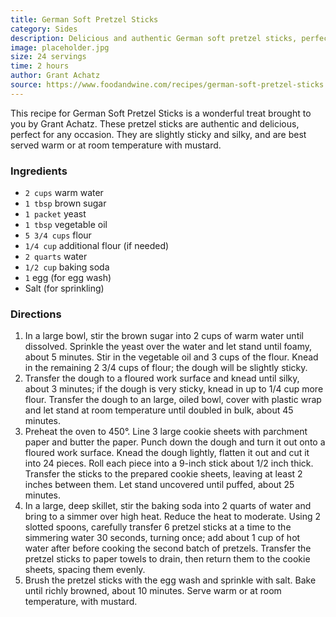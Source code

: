 ```yaml
---
title: German Soft Pretzel Sticks
category: Sides
description: Delicious and authentic German soft pretzel sticks, perfect for any occasion.
image: placeholder.jpg
size: 24 servings
time: 2 hours
author: Grant Achatz
source: https://www.foodandwine.com/recipes/german-soft-pretzel-sticks
---
```


This recipe for German Soft Pretzel Sticks is a wonderful treat brought to you by Grant Achatz. These pretzel sticks are authentic and delicious, perfect for any occasion. They are slightly sticky and silky, and are best served warm or at room temperature with mustard.

### Ingredients

* `2 cups` warm water
* `1 tbsp` brown sugar
* `1 packet` yeast
* `1 tbsp` vegetable oil
* `5 3/4 cups` flour
* `1/4 cup` additional flour (if needed)
* `2 quarts` water
* `1/2 cup` baking soda
* `1` egg (for egg wash)
* Salt (for sprinkling)

### Directions

1. In a large bowl, stir the brown sugar into 2 cups of warm water until dissolved. Sprinkle the yeast over the water and let stand until foamy, about 5 minutes. Stir in the vegetable oil and 3 cups of the flour. Knead in the remaining 2 3/4 cups of flour; the dough will be slightly sticky.
2. Transfer the dough to a floured work surface and knead until silky, about 3 minutes; if the dough is very sticky, knead in up to 1/4 cup more flour. Transfer the dough to an large, oiled bowl, cover with plastic wrap and let stand at room temperature until doubled in bulk, about 45 minutes.
3. Preheat the oven to 450°. Line 3 large cookie sheets with parchment paper and butter the paper. Punch down the dough and turn it out onto a floured work surface. Knead the dough lightly, flatten it out and cut it into 24 pieces. Roll each piece into a 9-inch stick about 1/2 inch thick. Transfer the sticks to the prepared cookie sheets, leaving at least 2 inches between them. Let stand uncovered until puffed, about 25 minutes.
4. In a large, deep skillet, stir the baking soda into 2 quarts of water and bring to a simmer over high heat. Reduce the heat to moderate. Using 2 slotted spoons, carefully transfer 6 pretzel sticks at a time to the simmering water 30 seconds, turning once; add about 1 cup of hot water after before cooking the second batch of pretzels. Transfer the pretzel sticks to paper towels to drain, then return them to the cookie sheets, spacing them evenly.
5. Brush the pretzel sticks with the egg wash and sprinkle with salt. Bake until richly browned, about 10 minutes. Serve warm or at room temperature, with mustard.